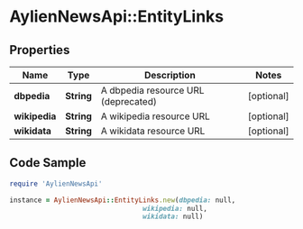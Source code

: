 # AylienNewsApi::EntityLinks

## Properties

Name | Type | Description | Notes
------------ | ------------- | ------------- | -------------
**dbpedia** | **String** | A dbpedia resource URL (deprecated) | [optional] 
**wikipedia** | **String** | A wikipedia resource URL | [optional] 
**wikidata** | **String** | A wikidata resource URL | [optional] 

## Code Sample

```ruby
require 'AylienNewsApi'

instance = AylienNewsApi::EntityLinks.new(dbpedia: null,
                                 wikipedia: null,
                                 wikidata: null)
```


